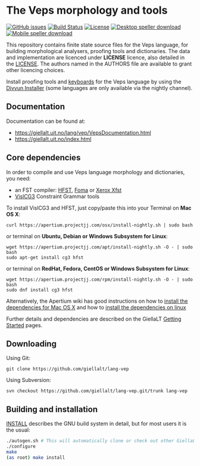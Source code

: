 The Veps morphology and tools
==========================================

[![GitHub issues](https://img.shields.io/github/issues-raw/giellalt/lang-vep)](https://github.com/giellalt/lang-vep/issues)
[![Build Status](https://divvun-tc.thetc.se/api/github/v1/repository/giellalt/lang-vep/main/badge.svg)](https://github.com/giellalt/lang-vep/actions)
[![License](https://img.shields.io/github/license/giellalt/lang-vep)](https://github.com/giellalt/lang-vep/blob/main/LICENSE)
[![Desktop speller download](https://img.shields.io/badge/download%40latest-desktop--bhfst-brightgreen)](https://pahkat.uit.no/main/download/speller-vep?platform=desktop&channel=nightly)
[![Mobile speller download](https://img.shields.io/badge/download%40latest-mobile--bhfst-brightgreen)](https://pahkat.uit.no/main/download/speller-vep?platform=mbile&channel=nightly)

This repository contains finite state source files for the Veps language,
for building morphological analysers, proofing tools
and dictionaries. The data and implementation are licenced under __LICENSE__
licence, also detailed in the
[LICENSE](https://github.com/giellalt/lang-vep/blob/main/LICENSE). The
authors named in the AUTHORS file are available to grant other licencing
choices.

Install proofing tools and [keyboards](https://github.com/giellalt/keyboard-vep)
for the Veps language by using the [Divvun Installer](http://divvun.no)
(some languages are only available via the nightly channel).

Documentation
-------------

Documentation can be found at:

-   <https://giellalt.uit.no/lang/vep/VepsDocumentation.html>
-   <https://giellalt.uit.no/index.html>

Core dependencies
-----------------

In order to compile and use Veps language morphology and
dictionaries, you need:

- an FST compiler: [HFST](https://github.com/hfst/hfst), [Foma](https://github.com/mhulden/foma) or [Xerox Xfst](https://web.stanford.edu/~laurik/fsmbook/home.html)
- [VislCG3](https://visl.sdu.dk/svn/visl/tools/vislcg3/trunk) Constraint Grammar tools

To install VislCG3 and HFST, just copy/paste this into your Terminal on **Mac OS X**:

```
curl https://apertium.projectjj.com/osx/install-nightly.sh | sudo bash
```

or terminal on **Ubuntu, Debian or Windows Subsystem for Linux**:

```
wget https://apertium.projectjj.com/apt/install-nightly.sh -O - | sudo bash
sudo apt-get install cg3 hfst
```

or terminal on **RedHat, Fedora, CentOS or Windows Subsystem for Linux**:

```
wget https://apertium.projectjj.com/rpm/install-nightly.sh -O - | sudo bash
sudo dnf install cg3 hfst
```

Alternatively, the Apertium wiki has good instructions on how to [install the dependencies for Mac
OS X](https://wiki.apertium.org/wiki/Apertium_on_Mac_OS_X) and how to [install
the dependencies on
linux](https://wiki.apertium.org/wiki/Installation_of_grammar_libraries)

Further details and dependencies are described on the GiellaLT [Getting Started](https://giellalt.uit.no/infra/GettingStarted.html) pages.

Downloading
-----------

Using Git:
```
git clone https://github.com/giellalt/lang-vep
```

Using Subversion:
```
svn checkout https://github.com/giellalt/lang-vep.git/trunk lang-vep
```

Building and installation
-------------------------

[INSTALL](https://github.com/giellalt/lang-vep/blob/main/INSTALL)
describes the GNU build system in detail, but for most users it is the usual:

```sh
./autogen.sh # This will automatically clone or check out other GiellaLT dependencies
./configure
make
(as root) make install
```
